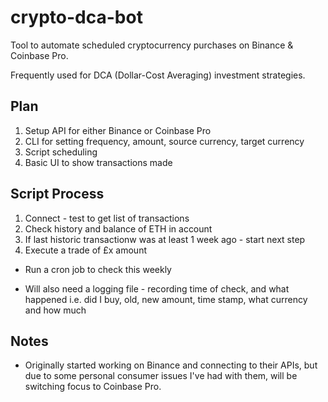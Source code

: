 # crypto-dca-bot

Tool to automate scheduled cryptocurrency purchases on Binance & Coinbase Pro. 

Frequently used for DCA (Dollar-Cost Averaging) investment strategies.

## Plan

1. Setup API for either Binance or Coinbase Pro
2. CLI for setting frequency, amount, source currency, target currency
3. Script scheduling
4. Basic UI to show transactions made

## Script Process

1. Connect - test to get list of transactions
2. Check history and balance of ETH in account
3. If last historic transactionw was at least 1 week ago - start next step
4. Execute a trade of £x amount

- Run a cron job to check this weekly 

- Will also need a logging file - recording time of check, and what happened i.e. did I buy, old, new amount, time stamp, what currency and how much

## Notes

- Originally started working on Binance and connecting to their APIs, but due to some personal consumer issues I've had with them, will be switching focus to Coinbase Pro.